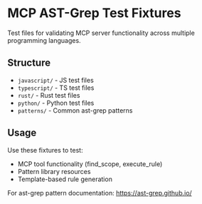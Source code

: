 # MCP AST-Grep Test Fixtures

Test files for validating MCP server functionality across multiple programming languages.

## Structure

- `javascript/` - JS test files
- `typescript/` - TS test files  
- `rust/` - Rust test files
- `python/` - Python test files
- `patterns/` - Common ast-grep patterns

## Usage

Use these fixtures to test:
- MCP tool functionality (find_scope, execute_rule)
- Pattern library resources
- Template-based rule generation

For ast-grep pattern documentation: https://ast-grep.github.io/